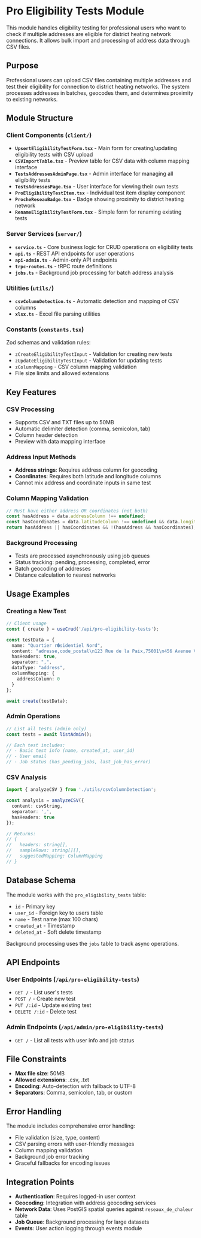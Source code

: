 # Pro Eligibility Tests Module

This module handles eligibility testing for professional users who want to check if multiple addresses are eligible for district heating network connections. It allows bulk import and processing of address data through CSV files.

## Purpose

Professional users can upload CSV files containing multiple addresses and test their eligibility for connection to district heating networks. The system processes addresses in batches, geocodes them, and determines proximity to existing networks.

## Module Structure

### Client Components (`client/`)

- **`UpsertEligibilityTestForm.tsx`** - Main form for creating/updating eligibility tests with CSV upload
- **`CSVImportTable.tsx`** - Preview table for CSV data with column mapping interface  
- **`TestsAddressesAdminPage.tsx`** - Admin interface for managing all eligibility tests
- **`TestsAdressesPage.tsx`** - User interface for viewing their own tests
- **`ProEligibilityTestItem.tsx`** - Individual test item display component
- **`ProcheReseauBadge.tsx`** - Badge showing proximity to district heating network
- **`RenameEligibilityTestForm.tsx`** - Simple form for renaming existing tests

### Server Services (`server/`)

- **`service.ts`** - Core business logic for CRUD operations on eligibility tests
- **`api.ts`** - REST API endpoints for user operations
- **`api-admin.ts`** - Admin-only API endpoints
- **`trpc-routes.ts`** - tRPC route definitions
- **`jobs.ts`** - Background job processing for batch address analysis

### Utilities (`utils/`)

- **`csvColumnDetection.ts`** - Automatic detection and mapping of CSV columns
- **`xlsx.ts`** - Excel file parsing utilities

### Constants (`constants.tsx`)

Zod schemas and validation rules:
- `zCreateEligibilityTestInput` - Validation for creating new tests
- `zUpdateEligibilityTestInput` - Validation for updating tests  
- `zColumnMapping` - CSV column mapping validation
- File size limits and allowed extensions

## Key Features

### CSV Processing
- Supports CSV and TXT files up to 50MB
- Automatic delimiter detection (comma, semicolon, tab)
- Column header detection
- Preview with data mapping interface

### Address Input Methods
- **Address strings**: Requires address column for geocoding
- **Coordinates**: Requires both latitude and longitude columns
- Cannot mix address and coordinate inputs in same test

### Column Mapping Validation
```typescript
// Must have either address OR coordinates (not both)
const hasAddress = data.addressColumn !== undefined;
const hasCoordinates = data.latitudeColumn !== undefined && data.longitudeColumn !== undefined;
return hasAddress || hasCoordinates && !(hasAddress && hasCoordinates);
```

### Background Processing
- Tests are processed asynchronously using job queues
- Status tracking: pending, processing, completed, error
- Batch geocoding of addresses
- Distance calculation to nearest networks

## Usage Examples

### Creating a New Test

```typescript
// Client usage
const { create } = useCrud('/api/pro-eligibility-tests');

const testData = {
  name: "Quartier r�sidentiel Nord",
  content: "adresse,code_postal\n123 Rue de la Paix,75001\n456 Avenue Victor Hugo,75002",
  hasHeaders: true,
  separator: ",",
  dataType: "address",
  columnMapping: {
    addressColumn: 0
  }
};

await create(testData);
```

### Admin Operations

```typescript
// List all tests (admin only)
const tests = await listAdmin();

// Each test includes:
// - Basic test info (name, created_at, user_id)
// - User email
// - Job status (has_pending_jobs, last_job_has_error)
```

### CSV Analysis

```typescript
import { analyzeCSV } from './utils/csvColumnDetection';

const analysis = analyzeCSV({
  content: csvString,
  separator: ',',
  hasHeaders: true
});

// Returns:
// {
//   headers: string[],
//   sampleRows: string[][],
//   suggestedMapping: ColumnMapping
// }
```

## Database Schema

The module works with the `pro_eligibility_tests` table:
- `id` - Primary key
- `user_id` - Foreign key to users table
- `name` - Test name (max 100 chars)
- `created_at` - Timestamp
- `deleted_at` - Soft delete timestamp

Background processing uses the `jobs` table to track async operations.

## API Endpoints

### User Endpoints (`/api/pro-eligibility-tests`)
- `GET /` - List user's tests
- `POST /` - Create new test
- `PUT /:id` - Update existing test
- `DELETE /:id` - Delete test

### Admin Endpoints (`/api/admin/pro-eligibility-tests`)
- `GET /` - List all tests with user info and job status

## File Constraints

- **Max file size**: 50MB
- **Allowed extensions**: .csv, .txt
- **Encoding**: Auto-detection with fallback to UTF-8
- **Separators**: Comma, semicolon, tab, or custom

## Error Handling

The module includes comprehensive error handling:
- File validation (size, type, content)
- CSV parsing errors with user-friendly messages
- Column mapping validation
- Background job error tracking
- Graceful fallbacks for encoding issues

## Integration Points

- **Authentication**: Requires logged-in user context
- **Geocoding**: Integration with address geocoding services
- **Network Data**: Uses PostGIS spatial queries against `reseaux_de_chaleur` table
- **Job Queue**: Background processing for large datasets
- **Events**: User action logging through events module